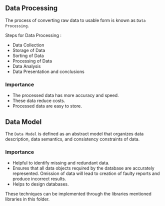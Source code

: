 ## **Data Processing**

The process of converting raw data to usable form is known as `Data Processing`. 

Steps for Data Processing :

* Data Collection
* Storage of Data
* Sorting of Data
* Processing of Data
* Data Analysis
* Data Presentation and conclusions

### **Importance**

* The processed data has more accuracy and speed.
* These data reduce costs.
* Processed data are easy to store.

## **Data Model**

The `Data Model` is defined as an abstract model that organizes data description, data semantics, and consistency constraints of data.

### **Importance**

* Helpful to identify missing and redundant data.
* Ensures that all data objects required by the database are accurately represented. Omission of data will lead to creation of faulty reports and produce incorrect results.
* Helps to design databases.

These techniques can be implemented through the libraries mentioned libraries in this folder.
